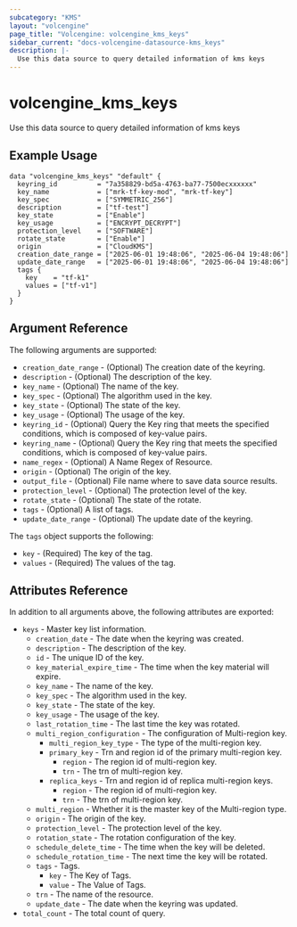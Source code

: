 ```yaml
---
subcategory: "KMS"
layout: "volcengine"
page_title: "Volcengine: volcengine_kms_keys"
sidebar_current: "docs-volcengine-datasource-kms_keys"
description: |-
  Use this data source to query detailed information of kms keys
---
```

# volcengine_kms_keys
Use this data source to query detailed information of kms keys
## Example Usage
```hcl
data "volcengine_kms_keys" "default" {
  keyring_id          = "7a358829-bd5a-4763-ba77-7500ecxxxxxx"
  key_name            = ["mrk-tf-key-mod", "mrk-tf-key"]
  key_spec            = ["SYMMETRIC_256"]
  description         = ["tf-test"]
  key_state           = ["Enable"]
  key_usage           = ["ENCRYPT_DECRYPT"]
  protection_level    = ["SOFTWARE"]
  rotate_state        = ["Enable"]
  origin              = ["CloudKMS"]
  creation_date_range = ["2025-06-01 19:48:06", "2025-06-04 19:48:06"]
  update_date_range   = ["2025-06-01 19:48:06", "2025-06-04 19:48:06"]
  tags {
    key    = "tf-k1"
    values = ["tf-v1"]
  }
}
```
## Argument Reference
The following arguments are supported:
* `creation_date_range` - (Optional) The creation date of the keyring.
* `description` - (Optional) The description of the key.
* `key_name` - (Optional) The name of the key.
* `key_spec` - (Optional) The algorithm used in the key.
* `key_state` - (Optional) The state of the key.
* `key_usage` - (Optional) The usage of the key.
* `keyring_id` - (Optional) Query the Key ring that meets the specified conditions, which is composed of key-value pairs.
* `keyring_name` - (Optional) Query the Key ring that meets the specified conditions, which is composed of key-value pairs.
* `name_regex` - (Optional) A Name Regex of Resource.
* `origin` - (Optional) The origin of the key.
* `output_file` - (Optional) File name where to save data source results.
* `protection_level` - (Optional) The protection level of the key.
* `rotate_state` - (Optional) The state of the rotate.
* `tags` - (Optional) A list of tags.
* `update_date_range` - (Optional) The update date of the keyring.

The `tags` object supports the following:

* `key` - (Required) The key of the tag.
* `values` - (Required) The values of the tag.

## Attributes Reference
In addition to all arguments above, the following attributes are exported:
* `keys` - Master key list information.
    * `creation_date` - The date when the keyring was created.
    * `description` - The description of the key.
    * `id` - The unique ID of the key.
    * `key_material_expire_time` - The time when the key material will expire.
    * `key_name` - The name of the key.
    * `key_spec` - The algorithm used in the key.
    * `key_state` - The state of the key.
    * `key_usage` - The usage of the key.
    * `last_rotation_time` - The last time the key was rotated.
    * `multi_region_configuration` - The configuration of Multi-region key.
        * `multi_region_key_type` - The type of the multi-region key.
        * `primary_key` - Trn and region id of the primary multi-region key.
            * `region` - The region id of multi-region key.
            * `trn` - The trn of multi-region key.
        * `replica_keys` - Trn and region id of replica multi-region keys.
            * `region` - The region id of multi-region key.
            * `trn` - The trn of multi-region key.
    * `multi_region` - Whether it is the master key of the Multi-region type.
    * `origin` - The origin of the key.
    * `protection_level` - The protection level of the key.
    * `rotation_state` - The rotation configuration of the key.
    * `schedule_delete_time` - The time when the key will be deleted.
    * `schedule_rotation_time` - The next time the key will be rotated.
    * `tags` - Tags.
        * `key` - The Key of Tags.
        * `value` - The Value of Tags.
    * `trn` - The name of the resource.
    * `update_date` - The date when the keyring was updated.
* `total_count` - The total count of query.


